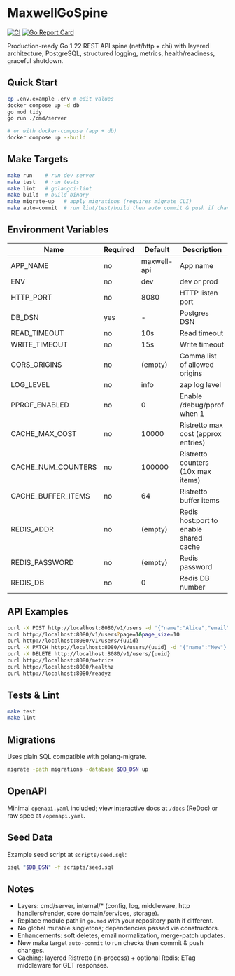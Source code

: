 # MaxwellGoSpine

[![CI](https://github.com/Hex-Zero/MaxwellGoSpine/actions/workflows/ci.yml/badge.svg)](https://github.com/Hex-Zero/MaxwellGoSpine/actions/workflows/ci.yml)
[![Go Report Card](https://goreportcard.com/badge/github.com/hex-zero/MaxwellGoSpine)](https://goreportcard.com/report/github.com/hex-zero/MaxwellGoSpine)
<!-- TODO: Add coverage badge (Codecov or Coveralls) after uploading reports there -->

Production-ready Go 1.22 REST API spine (net/http + chi) with layered architecture, PostgreSQL, structured logging, metrics, health/readiness, graceful shutdown.

## Quick Start

```bash
cp .env.example .env # edit values
docker compose up -d db
go mod tidy
go run ./cmd/server

# or with docker-compose (app + db)
docker compose up --build
```

## Make Targets

```bash
make run    # run dev server
make test   # run tests
make lint   # golangci-lint
make build  # build binary
make migrate-up   # apply migrations (requires migrate CLI)
make auto-commit  # run lint/test/build then auto commit & push if changes
```

## Environment Variables

| Name | Required | Default | Description |
|------|----------|---------|-------------|
| APP_NAME | no | maxwell-api | App name |
| ENV | no | dev | dev or prod |
| HTTP_PORT | no | 8080 | HTTP listen port |
| DB_DSN | yes | - | Postgres DSN |
| READ_TIMEOUT | no | 10s | Read timeout |
| WRITE_TIMEOUT | no | 15s | Write timeout |
| CORS_ORIGINS | no | (empty) | Comma list of allowed origins |
| LOG_LEVEL | no | info | zap log level |
| PPROF_ENABLED | no | 0 | Enable /debug/pprof when 1 |
| CACHE_MAX_COST | no | 10000 | Ristretto max cost (approx entries) |
| CACHE_NUM_COUNTERS | no | 100000 | Ristretto counters (10x max items) |
| CACHE_BUFFER_ITEMS | no | 64 | Ristretto buffer items |
| REDIS_ADDR | no | (empty) | Redis host:port to enable shared cache |
| REDIS_PASSWORD | no | (empty) | Redis password |
| REDIS_DB | no | 0 | Redis DB number |

## API Examples

```bash
curl -X POST http://localhost:8080/v1/users -d '{"name":"Alice","email":"alice@example.com"}' -H 'Content-Type: application/json'
curl http://localhost:8080/v1/users?page=1&page_size=10
curl http://localhost:8080/v1/users/{uuid}
curl -X PATCH http://localhost:8080/v1/users/{uuid} -d '{"name":"New"}' -H 'Content-Type: application/json'
curl -X DELETE http://localhost:8080/v1/users/{uuid}
curl http://localhost:8080/metrics
curl http://localhost:8080/healthz
curl http://localhost:8080/readyz
```

## Tests & Lint

```bash
make test
make lint
```

## Migrations

Uses plain SQL compatible with golang-migrate.

```bash
migrate -path migrations -database $DB_DSN up
```

## OpenAPI

Minimal `openapi.yaml` included; view interactive docs at `/docs` (ReDoc) or raw spec at `/openapi.yaml`.

## Seed Data

Example seed script at `scripts/seed.sql`:

```bash
psql "$DB_DSN" -f scripts/seed.sql
```

## Notes

* Layers: cmd/server, internal/* (config, log, middleware, http handlers/render, core domain/services, storage).
* Replace module path in `go.mod` with your repository path if different.
* No global mutable singletons; dependencies passed via constructors.
* Enhancements: soft deletes, email normalization, merge-patch updates.
* New make target `auto-commit` to run checks then commit & push changes.
* Caching: layered Ristretto (in-process) + optional Redis; ETag middleware for GET responses.
